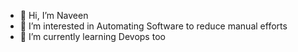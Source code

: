 - 👋 Hi, I’m Naveen
- 👀 I’m interested in Automating Software to reduce manual efforts
- 🌱 I’m currently learning Devops too
